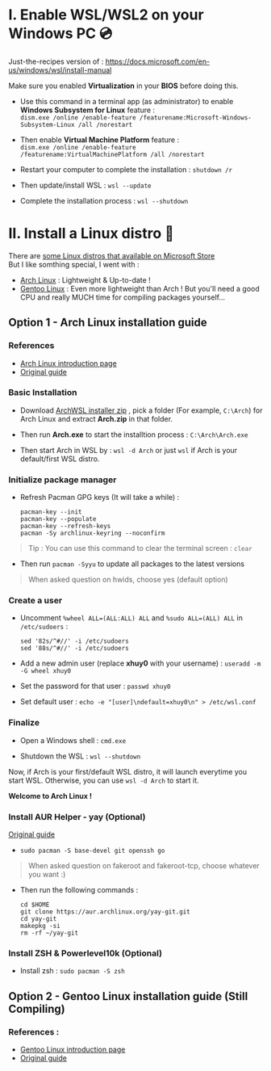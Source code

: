 # I. Enable WSL/WSL2 on your Windows PC 💿
Just-the-recipes version of : https://docs.microsoft.com/en-us/windows/wsl/install-manual

Make sure you enabled **Virtualization** in your **BIOS** before doing this.  
- Use this command in a terminal app (as administrator) to enable **Windows Subsystem for Linux** feature :  
  ```dism.exe /online /enable-feature /featurename:Microsoft-Windows-Subsystem-Linux /all /norestart```  
  
- Then enable **Virtual Machine Platform** feature :  
  ```dism.exe /online /enable-feature /featurename:VirtualMachinePlatform /all /norestart```  
  
- Restart your computer to complete the installation : ```shutdown /r```  
  
- Then update/install WSL : ```wsl --update```  
  
- Complete the installation process : ```wsl --shutdown```    

# II. Install a Linux distro 🐧
There are [some Linux distros that available on Microsoft Store](https://docs.microsoft.com/en-us/windows/wsl/install-manual#step-6---install-your-linux-distribution-of-choice)  
But I like somthing special, I went with :   
- [Arch Linux](https://github.com/xhuy0404/tech-tips/edit/main/Windows%20Subsystem%20for%20Linux.md#option-1---arch-linux-installation-guide) : Lightweight & Up-to-date !   
- [Gentoo Linux](https://github.com/xhuy0404/tech-tips/edit/main/Windows%20Subsystem%20for%20Linux.md#option-2---gentoo-linux-installation-guide) : Even more lightweight than Arch ! But you'll need a good CPU and really MUCH time for compiling packages yourself...  
  
## Option 1 - Arch Linux installation guide  
### References  
- [Arch Linux introduction page](https://wiki.archlinux.org/title/Arch_Linux)  
- [Original guide](https://gist.github.com/ld100/3376435a4bb62ca0906b0cff9de4f94b)  

### Basic Installation  
- Download [ArchWSL installer zip](https://github.com/yuk7/ArchWSL/releases/latest) , pick a folder (For example, ```C:\Arch```) for Arch Linux and extract **Arch.zip** in that folder.  
  
- Then run **Arch.exe** to start the installtion process : ```C:\Arch\Arch.exe```

- Then start Arch in WSL by : ```wsl -d Arch``` or just ```wsl``` if Arch is your default/first WSL distro.  
  
### Initialize package manager  
- Refresh Pacman GPG keys (It will take a while) :    
  ```
  pacman-key --init
  pacman-key --populate
  pacman-key --refresh-keys
  pacman -Sy archlinux-keyring --noconfirm  
  ```
> Tip : You can use this command to clear the terminal screen : ```clear```  
  
- Then run ```pacman -Syyu``` to update all packages to the latest versions  
> When asked question on hwids, choose yes (default option)  
### Create a user  
- Uncomment ```%wheel ALL=(ALL:ALL) ALL``` and ```%sudo ALL=(ALL) ALL``` in ```/etc/sudoers``` :  
  ```  
  sed '82s/^#//' -i /etc/sudoers  
  sed '88s/^#//' -i /etc/sudoers  
  ```  
  
- Add a new admin user (replace **xhuy0** with your username) : ```useradd -m -G wheel xhuy0```  
  
- Set the password for that user : ```passwd xhuy0```  
  
- Set default user : ```echo -e "[user]\ndefault=xhuy0\n" > /etc/wsl.conf```  

### Finalize  
- Open a Windows shell : ```cmd.exe```  
  
<!-- - Set default user : ```C:\Arch\Arch.exe config --default-user```   -->
  
- Shutdown the WSL : ```wsl --shutdown```  
  
Now, if Arch is your first/default WSL distro, it will launch everytime you start WSL. Otherwise, you can use ```wsl -d Arch``` to start it.

**Welcome to Arch Linux !**  

### Install AUR Helper - yay (Optional)
[Original guide](https://www.tecmint.com/install-yay-aur-helper-in-arch-linux-and-manjaro/)  
- ```sudo pacman -S base-devel git openssh go```  
> When asked question on fakeroot and fakeroot-tcp, choose whatever you want :)  
- Then run the following commands :  
  ```  
  cd $HOME  
  git clone https://aur.archlinux.org/yay-git.git  
  cd yay-git  
  makepkg -si  
  rm -rf ~/yay-git  
  ```  
  
### Install ZSH & Powerlevel10k (Optional)  
- Install zsh : ```sudo pacman -S zsh```  

  
## Option 2 - Gentoo Linux installation guide (Still Compiling)
### References :  
- [Gentoo Linux introduction page](https://wiki.gentoo.org/wiki/Handbook:AMD64/Installation/About#Welcome)  
- [Original guide](https://wiki.gentoo.org/wiki/Gentoo_in_WSL)
